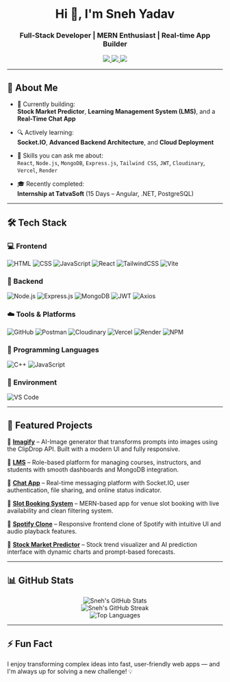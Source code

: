 <h1 align="center">Hi 👋, I'm Sneh Yadav</h1>
<h3 align="center">Full-Stack Developer | MERN Enthusiast | Real-time App Builder</h3>

<p align="center">
  <a href="https://portfolio-eight-kappa-40.vercel.app/" target="_blank">
    <img src="https://img.shields.io/badge/Portfolio-Visit-blueviolet?style=for-the-badge&logo=vercel" />
  </a>
  <a href="mailto:snehyadav091@gmail.com">
    <img src="https://img.shields.io/badge/Email-Me-red?style=for-the-badge&logo=gmail" />
  </a>
  <a href="https://www.linkedin.com/in/snehyadav510">
    <img src="https://img.shields.io/badge/LinkedIn-Connect-blue?style=for-the-badge&logo=linkedin" />
  </a>
</p>

---

## 🌟 About Me

- 🚀 Currently building:  
  **Stock Market Predictor**, **Learning Management System (LMS)**, and a **Real-Time Chat App**

- 🔍 Actively learning:  
  **Socket.IO**, **Advanced Backend Architecture**, and **Cloud Deployment**

- 🧠 Skills you can ask me about:  
  `React`, `Node.js`, `MongoDB`, `Express.js`, `Tailwind CSS`, `JWT`, `Cloudinary`, `Vercel`, `Render`

- 🎓 Recently completed:  
  **Internship at TatvaSoft** (15 Days – Angular, .NET, PostgreSQL)

---

## 🛠️ Tech Stack

### 💻 Frontend
![HTML](https://img.shields.io/badge/HTML5-E34F26?logo=html5&logoColor=white)
![CSS](https://img.shields.io/badge/CSS3-1572B6?logo=css3&logoColor=white)
![JavaScript](https://img.shields.io/badge/JavaScript-F7DF1E?logo=javascript&logoColor=black)
![React](https://img.shields.io/badge/React-18-blue?logo=react)
![TailwindCSS](https://img.shields.io/badge/Tailwind_CSS-4-blue?logo=tailwind-css)
![Vite](https://img.shields.io/badge/Vite-Build-646CFF?logo=vite&logoColor=white)

### 🔧 Backend
![Node.js](https://img.shields.io/badge/Node.js-20-green?logo=node.js)
![Express.js](https://img.shields.io/badge/Express.js-black?logo=express)
![MongoDB](https://img.shields.io/badge/MongoDB-4.4-green?logo=mongodb)
![JWT](https://img.shields.io/badge/JWT-Authentication-blueviolet?logo=json-web-tokens)
![Axios](https://img.shields.io/badge/Axios-Client-5A29E4?logo=axios)

### ☁️ Tools & Platforms
![GitHub](https://img.shields.io/badge/GitHub-181717?logo=github)
![Postman](https://img.shields.io/badge/Postman-FF6C37?logo=postman&logoColor=white)
![Cloudinary](https://img.shields.io/badge/Cloudinary-Media-blue?logo=cloudinary)
![Vercel](https://img.shields.io/badge/Vercel-Deploy-black?logo=vercel)
![Render](https://img.shields.io/badge/Render-Backend-blue?logo=render)
![NPM](https://img.shields.io/badge/NPM-Package-CB3837?logo=npm)

### 🧠 Programming Languages
![C++](https://img.shields.io/badge/C++-00599C?logo=c%2B%2B&logoColor=white)
![JavaScript](https://img.shields.io/badge/JavaScript-F7DF1E?logo=javascript&logoColor=black)

### 🧰 Environment
![VS Code](https://img.shields.io/badge/VSCode-007ACC?logo=visual-studio-code&logoColor=white)

---

## 🚀 Featured Projects

🔹 [**Imagify**](https://imagify-rho-three.vercel.app/) – AI-Image generator that transforms prompts into images using the ClipDrop API. Built with a modern UI and fully responsive.

🔹 [**LMS**](https://lms-sepia-phi.vercel.app/) – Role-based platform for managing courses, instructors, and students with smooth dashboards and MongoDB integration.

🔹 [**Chat App**](https://chat-app-pi-peach-74.vercel.app/) – Real-time messaging platform with Socket.IO, user authentication, file sharing, and online status indicator.

🔹 [**Slot Booking System**](https://slot-booking-livid.vercel.app/) – MERN-based app for venue slot booking with live availability and clean filtering system.

🔹 [**Spotify Clone**](https://spotify-clone-henna-tau.vercel.app/) – Responsive frontend clone of Spotify with intuitive UI and audio playback features.

🔹 [**Stock Market Predictor**](https://stock-market-kohl.vercel.app/) – Stock trend visualizer and AI prediction interface with dynamic charts and prompt-based forecasts.

---

## 📊 GitHub Stats

<p align="center">
  <img src="https://github-readme-stats.vercel.app/api?username=Sneh0510&show_icons=true&theme=radical" alt="Sneh's GitHub Stats" />
  <br />
  <img src="https://github-readme-streak-stats.herokuapp.com/?user=Sneh0510&theme=radical" alt="Sneh's GitHub Streak" />
  <br />
  <img src="https://github-readme-stats.vercel.app/api/top-langs/?username=Sneh0510&layout=compact&theme=radical" alt="Top Languages" />
</p>

---

## ⚡ Fun Fact  
I enjoy transforming complex ideas into fast, user-friendly web apps — and I'm always up for solving a new challenge! 💡

